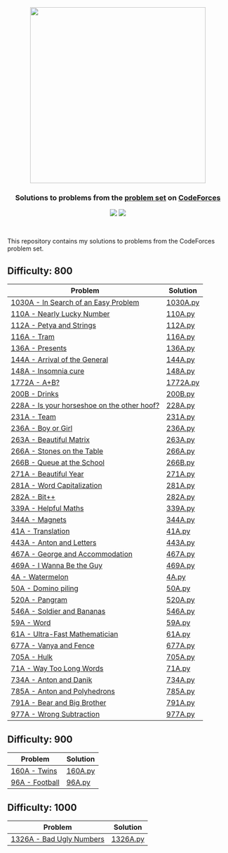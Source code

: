 
<br />
<h1 align="center">
  <a href='https://codeforces.com/profile/sanjaysunil' target="_blank">
  <img width="400px" src="https://upload.wikimedia.org/wikipedia/commons/thumb/b/b1/Codeforces_logo.svg/2560px-Codeforces_logo.svg.png" />
  </a>
</div>

<h3 align='center'>Solutions to problems from the <a href="https://codeforces.com/problemset">problem set</a> on <a href="https://www.codeforces.com/">CodeForces</a></h3>

<p align="center">
	<img src="https://img.shields.io/badge/Problems%20Solved-42-brightgreen.svg">
	<img src="https://img.shields.io/badge/Language-Python-blue.svg">
</p>
<br/>

This repository contains my solutions to problems from the CodeForces problem set.

## Difficulty: 800

| Problem | Solution |
|---|---|
| [1030A - In Search of an Easy Problem](https://codeforces.com/problemset/problem/1030/A) | [1030A.py](./800/1030A.py)|
| [110A - Nearly Lucky Number](https://codeforces.com/problemset/problem/110/A) | [110A.py](./800/110A.py)|
| [112A - Petya and Strings](https://codeforces.com/problemset/problem/112/A) | [112A.py](./800/112A.py)|
| [116A - Tram](https://codeforces.com/problemset/problem/116/A) | [116A.py](./800/116A.py)|
| [136A - Presents](https://codeforces.com/problemset/problem/136/A) | [136A.py](./800/136A.py)|
| [144A - Arrival of the General](https://codeforces.com/problemset/problem/144/A) | [144A.py](./800/144A.py)|
| [148A - Insomnia cure](https://codeforces.com/problemset/problem/148/A) | [148A.py](./800/148A.py)|
| [1772A - A+B?](https://codeforces.com/problemset/problem/1772/A) | [1772A.py](./800/1772A.py)|
| [200B - Drinks](https://codeforces.com/problemset/problem/200/B) | [200B.py](./800/200B.py)|
| [228A - Is your horseshoe on the other hoof?](https://codeforces.com/problemset/problem/228/A) | [228A.py](./800/228A.py)|
| [231A - Team](https://codeforces.com/problemset/problem/231/A) | [231A.py](./800/231A.py)|
| [236A - Boy or Girl](https://codeforces.com/problemset/problem/236/A) | [236A.py](./800/236A.py)|
| [263A - Beautiful Matrix](https://codeforces.com/problemset/problem/263/A) | [263A.py](./800/263A.py)|
| [266A - Stones on the Table](https://codeforces.com/problemset/problem/266/A) | [266A.py](./800/266A.py)|
| [266B - Queue at the School](https://codeforces.com/problemset/problem/266/B) | [266B.py](./800/266B.py)|
| [271A - Beautiful Year](https://codeforces.com/problemset/problem/271/A) | [271A.py](./800/271A.py)|
| [281A - Word Capitalization](https://codeforces.com/problemset/problem/281/A) | [281A.py](./800/281A.py)|
| [282A - Bit++](https://codeforces.com/problemset/problem/282/A) | [282A.py](./800/282A.py)|
| [339A - Helpful Maths](https://codeforces.com/problemset/problem/339/A) | [339A.py](./800/339A.py)|
| [344A - Magnets](https://codeforces.com/problemset/problem/344/A) | [344A.py](./800/344A.py)|
| [41A - Translation](https://codeforces.com/problemset/problem/41/A) | [41A.py](./800/41A.py)|
| [443A - Anton and Letters](https://codeforces.com/problemset/problem/443/A) | [443A.py](./800/443A.py)|
| [467A - George and Accommodation](https://codeforces.com/problemset/problem/467/A) | [467A.py](./800/467A.py)|
| [469A - I Wanna Be the Guy](https://codeforces.com/problemset/problem/469/A) | [469A.py](./800/469A.py)|
| [4A - Watermelon](https://codeforces.com/problemset/problem/4/A) | [4A.py](./800/4A.py)|
| [50A - Domino piling](https://codeforces.com/problemset/problem/50/A) | [50A.py](./800/50A.py)|
| [520A - Pangram](https://codeforces.com/problemset/problem/520/A) | [520A.py](./800/520A.py)|
| [546A - Soldier and Bananas](https://codeforces.com/problemset/problem/546/A) | [546A.py](./800/546A.py)|
| [59A - Word](https://codeforces.com/problemset/problem/59/A) | [59A.py](./800/59A.py)|
| [61A - Ultra-Fast Mathematician](https://codeforces.com/problemset/problem/61/A) | [61A.py](./800/61A.py)|
| [677A - Vanya and Fence](https://codeforces.com/problemset/problem/677/A) | [677A.py](./800/677A.py)|
| [705A - Hulk](https://codeforces.com/problemset/problem/705/A) | [705A.py](./800/705A.py)|
| [71A - Way Too Long Words](https://codeforces.com/problemset/problem/71/A) | [71A.py](./800/71A.py)|
| [734A - Anton and Danik](https://codeforces.com/problemset/problem/734/A) | [734A.py](./800/734A.py)|
| [785A - Anton and Polyhedrons](https://codeforces.com/problemset/problem/785/A) | [785A.py](./800/785A.py)|
| [791A - Bear and Big Brother](https://codeforces.com/problemset/problem/791/A) | [791A.py](./800/791A.py)|
| [977A - Wrong Subtraction](https://codeforces.com/problemset/problem/977/A) | [977A.py](./800/977A.py)|

## Difficulty: 900

| Problem | Solution |
|---|---|
| [160A - Twins](https://codeforces.com/problemset/problem/160/A) | [160A.py](./900/160A.py)|
| [96A - Football](https://codeforces.com/problemset/problem/96/A) | [96A.py](./900/96A.py)|

## Difficulty: 1000

| Problem | Solution |
|---|---|
| [1326A - Bad Ugly Numbers](https://codeforces.com/problemset/problem/1326/A) | [1326A.py](./1000/1326A.py)|
